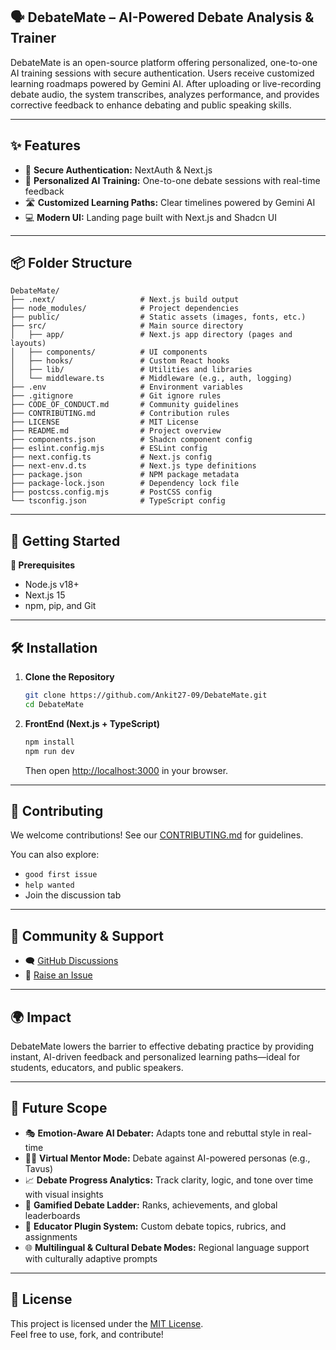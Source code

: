 ## 🗣️ DebateMate – AI-Powered Debate Analysis & Trainer

DebateMate is an open-source platform offering personalized, one-to-one AI training sessions with secure authentication. Users receive customized learning roadmaps powered by Gemini AI. After uploading or live-recording debate audio, the system transcribes, analyzes performance, and provides corrective feedback to enhance debating and public speaking skills.

---

## ✨ Features

- 🔐 **Secure Authentication:** NextAuth & Next.js
- 🎯 **Personalized AI Training:** One-to-one debate sessions with real-time feedback
- 🛣 **Customized Learning Paths:** Clear timelines powered by Gemini AI
- 💻 **Modern UI:** Landing page built with Next.js and Shadcn UI

---

## 📦 Folder Structure

```plaintext
DebateMate/
├── .next/                   # Next.js build output
├── node_modules/            # Project dependencies
├── public/                  # Static assets (images, fonts, etc.)
├── src/                     # Main source directory
│   ├── app/                 # Next.js app directory (pages and layouts)
│   ├── components/          # UI components
│   ├── hooks/               # Custom React hooks
│   ├── lib/                 # Utilities and libraries
│   └── middleware.ts        # Middleware (e.g., auth, logging)
├── .env                     # Environment variables
├── .gitignore               # Git ignore rules
├── CODE_OF_CONDUCT.md       # Community guidelines
├── CONTRIBUTING.md          # Contribution rules
├── LICENSE                  # MIT License
├── README.md                # Project overview
├── components.json          # Shadcn component config
├── eslint.config.mjs        # ESLint config
├── next.config.ts           # Next.js config
├── next-env.d.ts            # Next.js type definitions
├── package.json             # NPM package metadata
├── package-lock.json        # Dependency lock file
├── postcss.config.mjs       # PostCSS config
└── tsconfig.json            # TypeScript config
```

---

## 🚀 Getting Started

**🧰 Prerequisites**
- Node.js v18+
- Next.js 15
- npm, pip, and Git

---

## 🛠️ Installation

1. **Clone the Repository**
   ```bash
   git clone https://github.com/Ankit27-09/DebateMate.git
   cd DebateMate
   ```

2. **FrontEnd (Next.js + TypeScript)**
   ```bash
   npm install
   npm run dev
   ```
   Then open [http://localhost:3000](http://localhost:3000) in your browser.

---

## 🤝 Contributing

We welcome contributions! See our [CONTRIBUTING.md](./CONTRIBUTING.md) for guidelines.

You can also explore:
- `good first issue`
- `help wanted`
- Join the discussion tab

---

## 📢 Community & Support

- 🗨️ [GitHub Discussions](https://github.com/Ankit27-09/DebateMate/discussions)
- 🐞 [Raise an Issue](https://github.com/Ankit27-09/DebateMate/issues)

---

## 🌍 Impact

DebateMate lowers the barrier to effective debating practice by providing instant, AI-driven feedback and personalized learning paths—ideal for students, educators, and public speakers.

---

## 🔮 Future Scope

- 🎭 **Emotion-Aware AI Debater:** Adapts tone and rebuttal style in real-time
- 👨‍🏫 **Virtual Mentor Mode:** Debate against AI-powered personas (e.g., Tavus)
- 📈 **Debate Progress Analytics:** Track clarity, logic, and tone over time with visual insights
- 🏅 **Gamified Debate Ladder:** Ranks, achievements, and global leaderboards
- 🧩 **Educator Plugin System:** Custom debate topics, rubrics, and assignments
- 🌐 **Multilingual & Cultural Debate Modes:** Regional language support with culturally adaptive prompts

---

## 📄 License

This project is licensed under the [MIT License](./LICENSE).  
Feel free to use, fork, and contribute!
